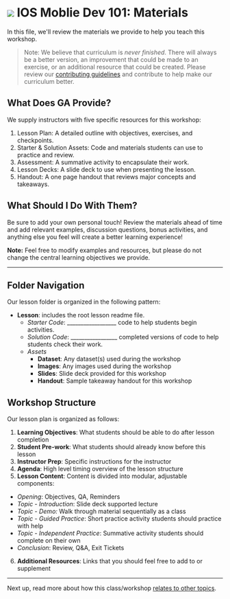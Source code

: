 # ![](https://ga-dash.s3.amazonaws.com/production/assets/logo-9f88ae6c9c3871690e33280fcf557f33.png) IOS Moblie Dev 101: Materials

In this file, we'll review the materials we provide to help you teach this workshop.

> Note: We believe that curriculum is *never finished*. There will always be a better version, an improvement that could be made to an exercise, or an additional resource that could be created. Please review our [contributing guidelines](~/resources/guidelines/contributing-guidelines.md)  and contribute to help make our curriculum better.

## What Does GA Provide?

We supply instructors with five specific resources for this workshop:

1. Lesson Plan: A detailed outline with objectives, exercises, and checkpoints.
2. Starter & Solution Assets: Code and materials students can use to practice and review.
3. Assessment: A summative activity to encapsulate their work.
4. Lesson Decks: A slide deck to use when presenting the lesson.
5. Handout: A one page handout that reviews major concepts and takeaways.


## What Should I Do With Them?

Be sure to add your own personal touch! Review the materials ahead of time and add relevant examples, discussion questions, bonus activities, and anything else you feel will create a better learning experience!

**Note:** Feel free to modify examples and resources, but please do not change the central learning objectives we provide.

---

## Folder Navigation
Our lesson folder is organized in the following pattern:

- **Lesson**: includes the root lesson readme file.
  - _Starter Code_: __________________ code to help students begin activities.
  - _Solution Code_: _________________ completed versions of code to help students check their work.
  - _Assets_
    - **Dataset**: Any dataset(s) used during the workshop
    - **Images**: Any images used during the workshop
    - **Slides**: Slide deck provided for this workshop
    - **Handout**: Sample takeaway handout for this workshop

## Workshop Structure

Our lesson plan is organized as follows:

1. **Learning Objectives**: What students should be able to do after lesson completion
2. **Student Pre-work**: What students should already know before this lesson
3. **Instructor Prep**: Specific instructions for the instructor
4. **Agenda**: High level timing overview of the lesson structure
5. **Lesson Content**: Content is divided into modular, adjustable components:
  - _Opening_: Objectives, QA, Reminders
  - _Topic - Introduction_: Slide deck supported lecture
  - _Topic - Demo:_ Walk through material sequentially as a class
  - _Topic - Guided Practice_: Short practice activity students should practice with help
  - _Topic - Independent Practice_: Summative activity students should complete on their own
  - _Conclusion_: Review, Q&A, Exit Tickets
6. **Additional Resources**: Links that you should feel free to add to or supplement


---

Next up, read more about how this class/workshop [relates to other topics](03-roadmap.md).
